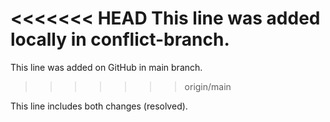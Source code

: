 <<<<<<< HEAD
This line was added locally in conflict-branch.
=======
This line was added on GitHub in main branch.
>>>>>>> origin/main

This line includes both changes (resolved).
